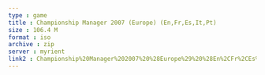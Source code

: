 ```yaml
---
type : game
title : Championship Manager 2007 (Europe) (En,Fr,Es,It,Pt)
size : 106.4 M
format : iso
archive : zip
server : myrient
link2 : Championship%20Manager%202007%20%28Europe%29%20%28En%2CFr%2CEs%2CIt%2CPt%29
---
```

